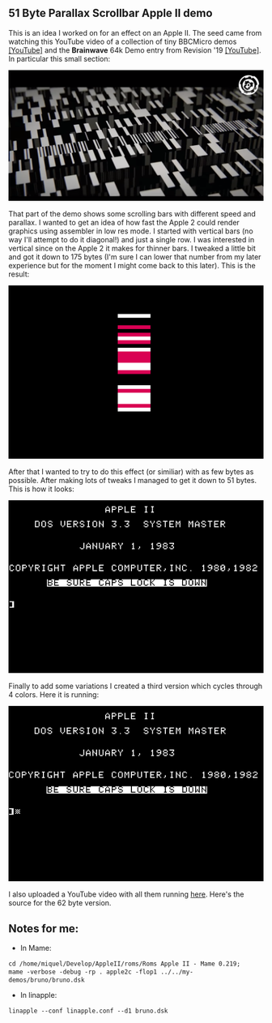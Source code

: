 ## 51 Byte Parallax Scrollbar Apple II demo

This is an idea I worked on for an effect on an Apple II. The seed came from watching this YouTube video of a collection of tiny BBCMicro demos [[YouTube]](https://www.youtube.com/watch?v=Hgn-evFqZas) and the **Brainwave** 64k Demo entry from Revision '19 [[YouTube]](https://www.youtube.com/watch?v=FYyL_mEQWOM&feature=youtu.be&t=1514). In particular this small section:

![Brainwave 3](imgs/brainworm.png)

That part of the demo shows some scrolling bars with different speed and parallax. I wanted to get an idea of how fast the Apple 2 could render graphics using assembler in low res mode. I started with vertical bars (no way I'll attempt to do it diagonal!) and just a single row. I was interested in vertical since on the Apple 2 it makes for thinner bars. I tweaked a little bit and got it down to 175 bytes (I'm sure I can lower that number from my later experience but for the moment I might come back to this later). This is the result: 

![Bruna - 175 bytes](imgs/bruna.gif)

After that I wanted to try to do this effect (or similiar) with as few bytes as possible. After making lots of tweaks I managed to get it down to 51 bytes. This is how it looks:

![Bruno - 51 bytes](imgs/bruno.gif)

Finally to add some variations I created a third version which cycles through 4 colors. Here it is running:

![Bruni - 62 bytes](imgs/bruni.gif)

I also uploaded a YouTube video with all them running [here](https://www.youtube.com/watch?v=zJpT-gt-ZO4). Here's the source for the 62 byte version.


## Notes for me:

- In Mame: 

```
cd /home/miquel/Develop/AppleII/roms/Roms Apple II - Mame 0.219;
mame -verbose -debug -rp . apple2c -flop1 ../../my-demos/bruno/bruno.dsk 
```

- In linapple:

```
linapple --conf linapple.conf --d1 bruno.dsk 
```
